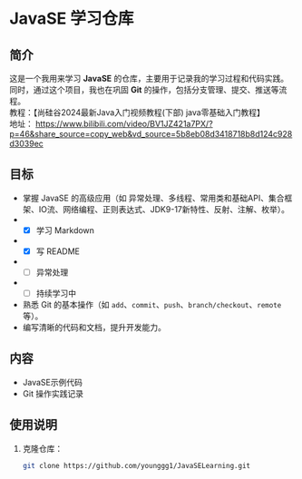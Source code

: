 # JavaSE 学习仓库

## 简介
这是一个我用来学习 **JavaSE** 的仓库，主要用于记录我的学习过程和代码实践。同时，通过这个项目，我也在巩固 **Git** 的操作，包括分支管理、提交、推送等流程。  
教程：【尚硅谷2024最新Java入门视频教程(下部) java零基础入门教程】   
地址： https://www.bilibili.com/video/BV1JZ421a7PX/?p=46&share_source=copy_web&vd_source=5b8eb08d3418718b8d124c928d3039ec
## 目标
- 掌握 JavaSE 的高级应用（如 异常处理、多线程、常用类和基础API、集合框架、IO流、网络编程、正则表达式、JDK9-17新特性、反射、注解、枚举）。
- - [x] 学习 Markdown
- - [x] 写 README
- - [ ] 异常处理
- - [ ] 持续学习中
- 熟悉 Git 的基本操作（如 `add`、`commit`、`push`、`branch/checkout`、`remote`等）。
- 编写清晰的代码和文档，提升开发能力。

## 内容
- JavaSE示例代码
- Git 操作实践记录

## 使用说明
1. 克隆仓库：
   ```bash
   git clone https://github.com/younggg1/JavaSELearning.git